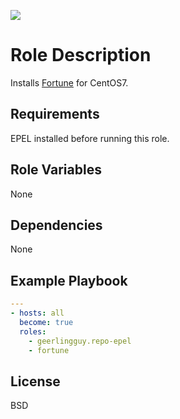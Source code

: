 [![](https://github.com/ansible-roles-matsumura/fortune/workflows/build/badge.svg)](https://github.com/ansible-roles-matsumura/fortune/actions?query=workflow%3Abuild)

Role Description
=========

Installs [Fortune](http://www.thinkyhead.com/fortune) for CentOS7.

Requirements
------------

EPEL installed before running this role.

Role Variables
--------------

None

Dependencies
------------

None

Example Playbook
----------------

```YAML
---
- hosts: all
  become: true
  roles:
    - geerlingguy.repo-epel
    - fortune
```

License
-------

BSD
